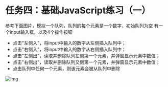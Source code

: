 # 任务四：基础JavaScript练习（一）

参考下面图片，模拟一个队列，队列的每个元素是一个数字，初始队列为空
有一个input输入框，以及4个操作按钮
- 点击"左侧入"，将input中输入的数字从左侧插入队列中；
- 点击"右侧入"，将input中输入的数字从右侧插入队列中；
- 点击"左侧出"，读取并删除队列左侧第一个元素，并弹窗显示元素中数值；
- 点击"右侧出"，读取并删除队列又侧第一个元素，并弹窗显示元素中数值；
- 点击队列中任何一个元素，则该元素会被从队列中删除



![img](http://7xrp04.com1.z0.glb.clouddn.com/task_2_18_1.jpg)